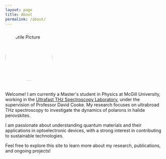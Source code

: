```yaml
---
layout: page
title: About
permalink: /about/ 
---
```


<div style="display: flex; align-items: flex-start; gap: 20px; flex-wrap: wrap; margin-top: 20px;">
  <img src="{{ site.baseurl }}/assets/images/Headshot_Snow.jpeg" alt="Profile Picture" style="width: 150px; border-radius: 100px; object-fit: cover; flex-shrink: 0; margin-top: 4px;" />
  <div>
    <p>Welcome! I am currently a Master's student in Physics at McGill University, working in the <a href="https://thz.lab.mcgill.ca/">Ultrafast THz Spectroscopy Laboratory</a>, under the supervision of Professor David Cooke. My research focuses on ultrabroad THz spectroscopy to investigate the dynamics of polarons in halide perovskites.</p>
    <p>I am passionate about understanding quantum materials and their applications in optoelectronic devices, with a strong interest in contributing to sustainable technologies.</p>
    <p>Feel free to explore this site to learn more about my research, publications, and ongoing projects!</p>
  </div>
</div>
